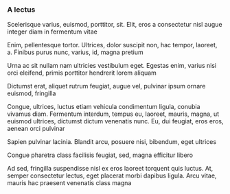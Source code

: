### A lectus

Scelerisque varius, euismod, porttitor, sit. Elit, eros a consectetur nisl augue integer diam in fermentum vitae

Enim, pellentesque tortor. Ultrices, dolor suscipit non, hac tempor, laoreet, a. Finibus purus nunc, varius, id, magna pretium

Urna ac sit nullam nam ultricies vestibulum eget. Egestas enim, varius nisi orci eleifend, primis porttitor hendrerit lorem aliquam

Dictumst erat, aliquet rutrum feugiat, augue vel, pulvinar ipsum ornare euismod, fringilla

Congue, ultrices, luctus etiam vehicula condimentum ligula, conubia vivamus diam. Fermentum interdum, tempus eu, laoreet, mauris, magna, ut euismod ultrices, dictumst dictum venenatis nunc. Eu, dui feugiat, eros eros, aenean orci pulvinar

Sapien pulvinar lacinia. Blandit arcu, posuere nisi, bibendum, eget ultrices

Congue pharetra class facilisis feugiat, sed, magna efficitur libero

Ad sed, fringilla suspendisse nisl ex eros laoreet torquent quis luctus. At, semper consectetur lectus, eget placerat morbi dapibus ligula. Arcu vitae, mauris hac praesent venenatis class magna


